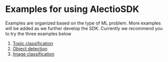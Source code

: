 # Examples for using AlectioSDK

Examples are organized based on the type of ML problem. 
More examples will be added as we further develop the SDK.
Currently we recommend you to try the three examples below

1. [Topic classification](./topic_classification)
2. [Object detection](./object_detection)
3. [Image classification](./image_classification/cifar10)

